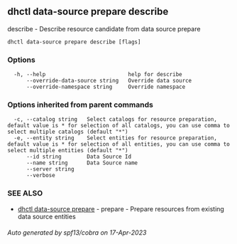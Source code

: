 ## dhctl data-source prepare describe

describe - Describe resource candidate from data source prepare

```
dhctl data-source prepare describe [flags]
```

### Options

```
  -h, --help                          help for describe
      --override-data-source string   Override data source
      --override-namespace string     Override namespace
```

### Options inherited from parent commands

```
  -c, --catalog string   Select catalogs for resource preparation, default value is * for selection of all catalogs, you can use comma to select multiple catalogs (default "*")
  -e, --entity string    Select entities for resource preparation, default value is * for selection of all entities, you can use comma to select multiple entities (default "*")
      --id string        Data Source Id
      --name string      Data Source name
      --server string    
      --verbose          
```

### SEE ALSO

* [dhctl data-source prepare](dhctl_data-source_prepare.md)	 - prepare - Prepare resources from existing data source entities

###### Auto generated by spf13/cobra on 17-Apr-2023
